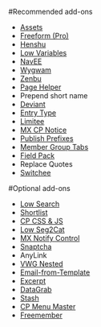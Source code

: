 #Recommended add-ons
- [Assets](https://devot-ee.com/add-ons/assets)
- [Freeform (Pro)](https://solspace.com/expressionengine/freeform)
- [Henshu](https://zenbustudio.com/software/henshu)
- [Low Variables](http://devot-ee.com/add-ons/low-variables)
- [NavEE](http://devot-ee.com/add-ons/navee)
- [Wygwam](http://devot-ee.com/add-ons/wygwam)
- [Zenbu](https://zenbustudio.com/software/zenbu)
- [Page Helper](https://devot-ee.com/add-ons/page-helper)
- Prepend short name
- [Deviant](https://devot-ee.com/add-ons/deviant)
- [Entry Type](https://devot-ee.com/add-ons/entry-type)
- [Limitee](https://devot-ee.com/add-ons/limitee)
- [MX CP Notice](https://devot-ee.com/add-ons/mx-cp-notice-ce)
- [Publish Prefixes](https://devot-ee.com/add-ons/publish-prefixes)
- [Member Group Tabs](https://devot-ee.com/add-ons/member-group-tabs)
- [Field Pack](https://devot-ee.com/add-ons/field-pack)
- Replace Quotes
- [Switchee](https://devot-ee.com/add-ons/switchee)

#Optional add-ons
- [Low Search](https://devot-ee.com/add-ons/low-search)
- [Shortlist](https://devot-ee.com/add-ons/shortlist)
- [CP CSS & JS](https://devot-ee.com/add-ons/cp-css-js)
- [Low Seg2Cat](https://devot-ee.com/add-ons/low-seg2cat)
- [MX Notify Control](https://devot-ee.com/add-ons/mx-notify-control)
- [Snaptcha](https://devot-ee.com/add-ons/snaptcha)
- AnyLink
- [VWG Nested](https://devot-ee.com/add-ons/vmg-nested)
- [Email-from-Template](https://devot-ee.com/add-ons/email-from-template)
- [Excerpt](https://devot-ee.com/add-ons/excerpt1)
- [DataGrab](https://devot-ee.com/add-ons/datagrab)
- [Stash](https://devot-ee.com/add-ons/stash)
- [CP Menu Master](https://devot-ee.com/add-ons/cp-menu-master)
- [Freemember](https://github.com/devdemon/freemember)

